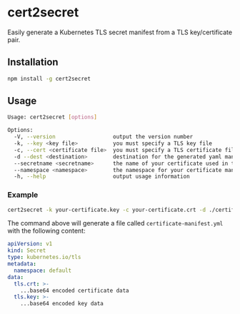 # cert2secret

Easily generate a Kubernetes TLS secret manifest from a TLS key/certificate pair.

## Installation

```sh
npm install -g cert2secret
```

## Usage

```sh
Usage: cert2secret [options]

Options:
  -V, --version                  output the version number
  -k, --key <key file>           you must specify a TLS key file
  -c, --cert <certificate file>  you must specify a TLS certificate file
  -d --dest <destination>        destination for the generated yaml manifest
  --secretname <secretname>      the name of your certificate used in the secret metadata
  --namespace <namespace>        the namespace for your certificate manifest
  -h, --help                     output usage information
```

### Example

```sh
cert2secret -k your-certificate.key -c your-certificate.crt -d ./certificate-manifest.yaml
```

The command above will generate a file called `certificate-manifest.yml` with the following content:

```yaml
apiVersion: v1
kind: Secret
type: kubernetes.io/tls
metadata:
  namespace: default
data:
  tls.crt: >-
    ...base64 encoded certificate data
  tls.key: >-
    ...base64 encoded key data
```
